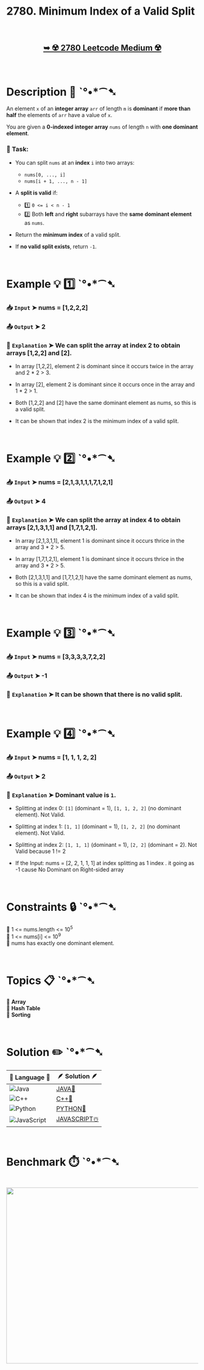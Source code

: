 # 2780. Minimum Index of a Valid Split

</br>

<h2 align="center"> 

<a href="https://leetcode.com/problems/minimum-index-of-a-valid-split/description/?envType=daily-question&envId=2025-03-27"><strong>➥ ☢️ 2780 Leetcode Medium ☢️ </strong></a>
</h2>

</br>

# Description 📜 ˋ°•*⁀➷

An element `x` of an **integer array** `arr` of length `m` is **dominant** if **more than half** the elements of `arr` have a value of `x`.

You are given a **0-indexed integer array** `nums` of length `n` with **one dominant element**.

### 🔹 Task:

- You can split `nums` at an **index** `i` into two arrays:
  - `nums[0, ..., i]`
  - `nums[i + 1, ..., n - 1]`

- A **split is valid** if:  
  - 1️⃣ `0 <= i < n - 1`  
  - 2️⃣ Both **left** and **right** subarrays have the **same dominant element** as `nums`.

- Return the **minimum index** of a valid split.  
- If **no valid split exists**, return `-1`.

</br>

# Example 💡 1️⃣ ˋ°•*⁀➷

  ### 📥 `Input`  ➤ nums = [1,2,2,2]

  ### 📤 `Output`  ➤ 2

  ### 🔦 `Explanation`  ➤ We can split the array at index 2 to obtain arrays [1,2,2] and [2]. 

- In array [1,2,2], element 2 is dominant since it occurs twice in the array and 2 * 2 > 3. 

- In array [2], element 2 is dominant since it occurs once in the array and 1 * 2 > 1.

- Both [1,2,2] and [2] have the same dominant element as nums, so this is a valid split. 

- It can be shown that index 2 is the minimum index of a valid split. 

</br>

# Example 💡 2️⃣ ˋ°•*⁀➷

  ### 📥 `Input` ➤ nums = [2,1,3,1,1,1,7,1,2,1]

  ### 📤 `Output`  ➤ 4

  ### 🔦 `Explanation` ➤ We can split the array at index 4 to obtain arrays [2,1,3,1,1] and [1,7,1,2,1].

- In array [2,1,3,1,1], element 1 is dominant since it occurs thrice in the array and 3 * 2 > 5.

- In array [1,7,1,2,1], element 1 is dominant since it occurs thrice in the array and 3 * 2 > 5.

- Both [2,1,3,1,1] and [1,7,1,2,1] have the same dominant element as nums, so this is a valid split.

- It can be shown that index 4 is the minimum index of a valid split.

</br>

# Example 💡 3️⃣ ˋ°•*⁀➷

  ### 📥 `Input` ➤ nums = [3,3,3,3,7,2,2]

  ### 📤 `Output`  ➤ -1

  ### 🔦 `Explanation`  ➤ It can be shown that there is no valid split.

</br>

# Example 💡 4️⃣ ˋ°•*⁀➷

  ### 📥 `Input` ➤ nums = [1, 1, 1, 2, 2]

  ### 📤 `Output`  ➤ 2

  ### 🔦 `Explanation`  ➤ Dominant value is `1`.

-  Splitting at index 0: `[1]` (dominant = 1), `[1, 1, 2, 2]` (no dominant element). Not Valid.

-  Splitting at index 1: `[1, 1]` (dominant = 1), `[1, 2, 2]` (no dominant element). Not Valid.

-  Splitting at index 2: `[1, 1, 1]` (dominant = 1), `[2, 2]` (dominant = 2). Not Valid because 1 != 2

- If the Input: nums = [2, 2, 1, 1, 1] at index splitting as 1 index . it going as -1 cause No Dominant on Right-sided array

</br>

# Constraints 🔒 ˋ°•*⁀➷

🔹 1 <= nums.length <= 10<sup>5</sup> </br>
🔹 1 <= nums[i] <= 10<sup>9</sup> </br>
🔹 nums has exactly one dominant element. </br>

</br>

# Topics 📋 ˋ°•*⁀➷

🔸 **Array**  </br>
🔸 **Hash Table**  </br>
🔸 **Sorting**  </br>

</br>

# Solution ✏️ ˋ°•*⁀➷

| 📒 Language 📒  | 🪶 Solution 🪶 |
| ------------- | ------------- |
|  ![Java](https://img.shields.io/badge/java-%23ED8B00.svg?style=for-the-badge&logo=openjdk&logoColor=white)  | [JAVA🍁](https://github.com/Prakhar-002/LEETCODE/blob/main/%F0%9F%8D%84%20Daily%20Challenge%202025%20%F0%9F%8D%B3/%F0%9F%94%AC%20Examine%20Thoroughly%20%F0%9F%A7%AC/03%20Mar%20%F0%9F%8C%BC/27%20-%2003%20-%202025%20---%202780.%20Minimum%20Index%20of%20a%20Valid%20Split%20%E2%98%83%EF%B8%8F%20%F0%9F%8D%81%20%F0%9F%8D%B0%20%F0%9F%8E%B2/%F0%9F%8D%81JAVA%20-%202780.%20Minimum%20Index%20of%20a%20Valid%20Split.java) |
|  ![C++](https://img.shields.io/badge/c++-%2300599C.svg?style=for-the-badge&logo=c%2B%2B&logoColor=white)  | [C++🎲](https://github.com/Prakhar-002/LEETCODE/blob/main/%F0%9F%8D%84%20Daily%20Challenge%202025%20%F0%9F%8D%B3/%F0%9F%94%AC%20Examine%20Thoroughly%20%F0%9F%A7%AC/03%20Mar%20%F0%9F%8C%BC/27%20-%2003%20-%202025%20---%202780.%20Minimum%20Index%20of%20a%20Valid%20Split%20%E2%98%83%EF%B8%8F%20%F0%9F%8D%81%20%F0%9F%8D%B0%20%F0%9F%8E%B2/%F0%9F%8E%B2CPP%20-%202780.%20Minimum%20Index%20of%20a%20Valid%20Split.cpp)  |
|  ![Python](https://img.shields.io/badge/python-3670A0?style=for-the-badge&logo=python&logoColor=ffdd54)    | [PYTHON🍰](https://github.com/Prakhar-002/LEETCODE/blob/main/%F0%9F%8D%84%20Daily%20Challenge%202025%20%F0%9F%8D%B3/%F0%9F%94%AC%20Examine%20Thoroughly%20%F0%9F%A7%AC/03%20Mar%20%F0%9F%8C%BC/27%20-%2003%20-%202025%20---%202780.%20Minimum%20Index%20of%20a%20Valid%20Split%20%E2%98%83%EF%B8%8F%20%F0%9F%8D%81%20%F0%9F%8D%B0%20%F0%9F%8E%B2/%F0%9F%8D%B0PYTHON%20-%202780.%20Minimum%20Index%20of%20a%20Valid%20Split.py) |
| ![JavaScript](https://img.shields.io/badge/javascript-%23323330.svg?style=for-the-badge&logo=javascript&logoColor=%23F7DF1E)   | [JAVASCRIPT☃️](https://github.com/Prakhar-002/LEETCODE/blob/main/%F0%9F%8D%84%20Daily%20Challenge%202025%20%F0%9F%8D%B3/%F0%9F%94%AC%20Examine%20Thoroughly%20%F0%9F%A7%AC/03%20Mar%20%F0%9F%8C%BC/27%20-%2003%20-%202025%20---%202780.%20Minimum%20Index%20of%20a%20Valid%20Split%20%E2%98%83%EF%B8%8F%20%F0%9F%8D%81%20%F0%9F%8D%B0%20%F0%9F%8E%B2/%E2%98%83%EF%B8%8FJAVASCRIPT%20-%202780.%20Minimum%20Index%20of%20a%20Valid%20Split.js) |

</br>

# Benchmark ⏱️ ˋ°•*⁀➷

<h1  align="center" >

<img src ="" width = "700px" height="462px" />

</h1>
